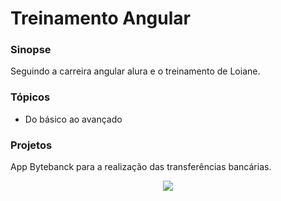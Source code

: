 # Treinamento Angular

### Sinopse ###
<p> 
  Seguindo a carreira angular alura e o treinamento de Loiane.
</p>

### Tópicos ###

* Do básico ao avançado

 
### Projetos ###

<p> 
App Bytebanck para a realização das transferências bancárias.
</p> 

<p align="center">
  <img src="https://github.com/Jeffconexion/Carreira_Angular/blob/main/ByteBank.gif" /> 
</p>


